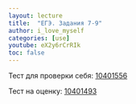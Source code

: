 ```yaml
---
layout: lecture
title:  "ЕГЭ. Задания 7-9"
author: i_love_myself
categories: [use]
youtube: eX2y6rCrRIk
toc: false
---
```


Тест для проверки себя: [10401556](https://inf-ege.sdamgia.ru/test?id=10401556)

Тест на оценку: [10401493](https://inf-ege.sdamgia.ru/test?id=10401493)
